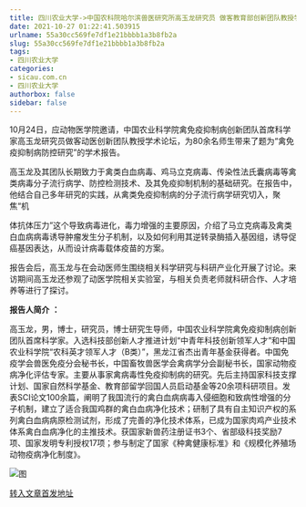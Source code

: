 ```yaml
---
title: 四川农业大学->中国农科院哈尔滨兽医研究所高玉龙研究员 做客教育部创新团队教授学术论坛 | sicau.com.cn
date: 2021-10-27 01:22:41.503915
urlname: 55a30cc569fe7df1e21bbbb1a3b8fb2a
slug: 55a30cc569fe7df1e21bbbb1a3b8fb2a
tags: 
- 四川农业大学
categories:
- sicau.com.cn
- 四川农业大学
authorbox: false
sidebar: false
---
```

10月24日，应动物医学院邀请，中国农业科学院禽免疫抑制病创新团队首席科学家高玉龙研究员做客动医创新团队教授学术论坛，为80余名师生带来了题为“禽免疫抑制病防控研究”的学术报告。

高玉龙及其团队长期致力于禽类白血病毒、鸡马立克病毒、传染性法氏囊病毒等禽类病毒分子流行病学、防控检测技术、及其免疫抑制机制的基础研究。在报告中，他结合自己多年研究的实践，从禽类免疫抑制病的分子流行病学研究切入，聚焦“机
<!--more-->
体抗体压力”这个导致病毒进化，毒力增强的主要原因，介绍了马立克病毒及禽类白血病病毒诱导肿瘤发生分子机制，以及如何利用其逆转录酶插入基因组，诱导促癌基因表达，从而设计病毒载体疫苗的方案。

报告会后，高玉龙与在会动医师生围绕相关科学研究与科研产业化开展了讨论。来访期间高玉龙还参观了动医学院相关实验室，与相关负责老师就科研合作、人才培养等进行了探讨。

**报告人简介** **：**

高玉龙，男，博士，研究员，博士研究生导师，中国农业科学院禽免疫抑制病创新团队首席科学家。入选科技部创新人才推进计划“中青年科技创新领军人才”和中国农业科学院“农科英才领军人才（B类）”，黑龙江省杰出青年基金获得者。中国免疫学会兽医免疫分会秘书长，中国畜牧兽医学会禽病学分会副秘书长，国家动物疫病净化评估专家。主要从事家禽病毒性免疫抑制病的研究。先后主持国家科技支撑计划、国家自然科学基金、教育部留学回国人员启动基金等20余项科研项目。发表SCI论文100余篇，阐明了我国流行的禽白血病病毒入侵细胞和致病性增强的分子机制，建立了适合我国鸡群的禽白血病净化技术；研制了具有自主知识产权的系列禽白血病病原检测试剂，形成了完善的净化技术体系，已成为国家肉鸡产业技术体系禽白血病净化的主推技术。获国家新兽药注册证书3个、省部级科技奖励7项、国家发明专利授权17项；参与制定了国家《种禽健康标准》和《规模化养殖场动物疫病净化制度》。

![图](https://news.sicau.edu.cn/__local/2/5C/94/5409D19E9CD3913A1012EB4184D_D6EE4359_1779A.png)

[转入文章首发地址](https://news.sicau.edu.cn/info/1078/65097.htm)